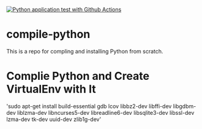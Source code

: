 [![Python application test with Github Actions](https://github.com/liamletran/compile-python/actions/workflows/main.yml/badge.svg)](https://github.com/liamletran/compile-python/actions/workflows/main.yml)


# compile-python
This is a repo for compling and installing Python from scratch.
# Complie Python and Create VirtualEnv with It
'sudo apt-get install build-essential gdb lcov libbz2-dev libffi-dev libgdbm-dev liblzma-dev libncurses5-dev libreadline6-dev libsqlite3-dev libssl-dev lzma-dev tk-dev uuid-dev zlib1g-dev'

